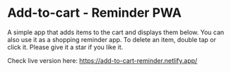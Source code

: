 # Add-to-cart - Reminder PWA

A simple app that adds items to the cart and displays them below. You can also use it as a shopping reminder app. To delete an item, double tap or click it. Please give it a star if you like it.
 
Check live version here: https://add-to-cart-reminder.netlify.app/
